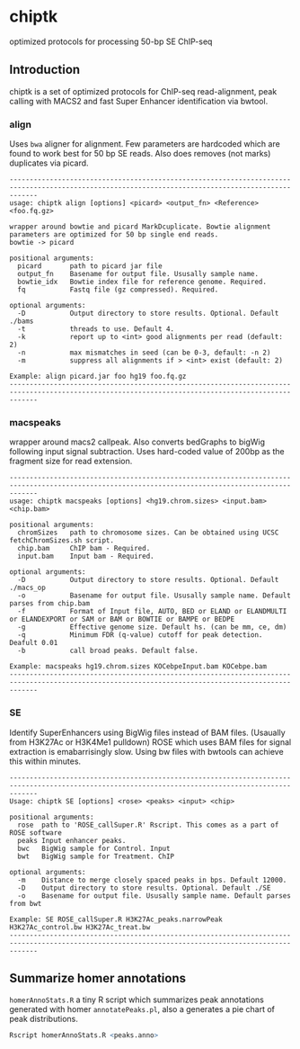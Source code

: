 # chiptk
optimized protocols for processing 50-bp SE ChIP-seq

## Introduction
chiptk is a set of optimized protocols for ChIP-seq read-alignment, peak calling with MACS2 and fast Super Enhancer identification via bwtool.

### align
Uses `bwa` aligner for alignment. Few parameters are hardcoded which are found to work best for 50 bp SE reads. Also does removes (not marks) duplicates via picard.

```
---------------------------------------------------------------------------------------------------------------------------------------------------
usage: chiptk align [options] <picard> <output_fn> <Reference> <foo.fq.gz>

wrapper around bowtie and picard MarkDcuplicate. Bowtie alignment parameters are optimized for 50 bp single end reads.
bowtie -> picard

positional arguments:
  picard       path to picard jar file
  output_fn    Basename for output file. Ususally sample name.
  bowtie_idx   Bowtie index file for reference genome. Required.
  fq           Fastq file (gz compressed). Required.

optional arguments:
  -D           Output directory to store results. Optional. Default ./bams
  -t           threads to use. Default 4.
  -k           report up to <int> good alignments per read (default: 2)
  -n           max mismatches in seed (can be 0-3, default: -n 2)
  -m           suppress all alignments if > <int> exist (default: 2)

Example: align picard.jar foo hg19 foo.fq.gz
---------------------------------------------------------------------------------------------------------------------------------------------------
```

### macspeaks
wrapper around macs2 callpeak. Also converts bedGraphs to bigWig following input signal subtraction. Uses hard-coded value of 200bp as the fragment size for read extension.
```
---------------------------------------------------------------------------------------------------------------------------------------------------
usage: chiptk macspeaks [options] <hg19.chrom.sizes> <input.bam> <chip.bam>

positional arguments:
  chromSizes   path to chromosome sizes. Can be obtained using UCSC fetchChromSizes.sh script.
  chip.bam     ChIP bam - Required.
  input.bam    Input bam - Required.

optional arguments:
  -D           Output directory to store results. Optional. Default ./macs_op
  -o           Basename for output file. Ususally sample name. Default parses from chip.bam
  -f           Format of Input file, AUTO, BED or ELAND or ELANDMULTI or ELANDEXPORT or SAM or BAM or BOWTIE or BAMPE or BEDPE
  -g           Effective genome size. Default hs. (can be mm, ce, dm)
  -q           Minimum FDR (q-value) cutoff for peak detection. Deafult 0.01
  -b           call broad peaks. Default false.

Example: macspeaks hg19.chrom.sizes KOCebpeInput.bam KOCebpe.bam
---------------------------------------------------------------------------------------------------------------------------------------------------
```

### SE 
Identify SuperEnhancers using BigWig files instead of BAM files. (Usaually from H3K27Ac or H3K4Me1 pulldown)
ROSE which uses BAM files for signal extraction is emabarrisingly slow. Using bw files with bwtools can achieve this within minutes.

```
---------------------------------------------------------------------------------------------------------------------------------------------------
Usage: chiptk SE [options] <rose> <peaks> <input> <chip>

positional arguments:
  rose  path to 'ROSE_callSuper.R' Rscript. This comes as a part of ROSE software
  peaks Input enhancer peaks.
  bwc   BigWig sample for Control. Input
  bwt   BigWig sample for Treatment. ChIP

optional arguments:
  -m    Distance to merge closely spaced peaks in bps. Default 12000.
  -D    Output directory to store results. Optional. Default ./SE
  -o    Basename for output file. Ususally sample name. Default parses from bwt

Example: SE ROSE_callSuper.R H3K27Ac_peaks.narrowPeak H3K27Ac_control.bw H3K27Ac_treat.bw
---------------------------------------------------------------------------------------------------------------------------------------------------
```

## Summarize homer annotations
`homerAnnoStats.R` a tiny R script which summarizes peak annotations generated with homer `annotatePeaks.pl`, also a generates a pie chart of peak distributions.

```r
Rscript homerAnnoStats.R <peaks.anno>
```